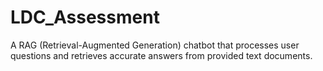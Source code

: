 # LDC_Assessment
A RAG (Retrieval-Augmented Generation) chatbot that processes user questions and retrieves accurate answers from provided text documents.
